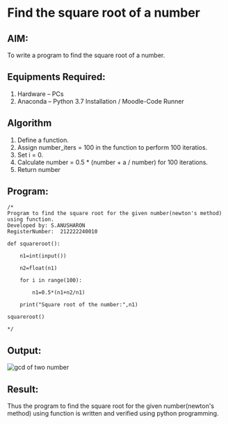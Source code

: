 # Find the square root of a number

## AIM:
To write a program to find the square root of a number.

## Equipments Required:
1. Hardware – PCs
2. Anaconda – Python 3.7 Installation / Moodle-Code Runner

## Algorithm
1. Define a function.
2. Assign number_iters = 100 in the function to perform 100 iteratios.
3. Set i = 0.
4. Calculate  number = 0.5 * (number + a / number) for 100 iterations.
5. Return number

## Program:
```
/*
Program to find the square root for the given number(newton's method) using function.
Developed by: S.ANUSHARON 
RegisterNumber:  212222240010

def squareroot():

    n1=int(input())
    
    n2=float(n1)
    
    for i in range(100):
    
        n1=0.5*(n1+n2/n1)
        
    print("Square root of the number:",n1) 
    
squareroot()

*/
```

## Output:
![gcd of two number](gcd.png)


## Result:
Thus the program to find the square root for the given number(newton's method) using function is written and verified using python programming.
